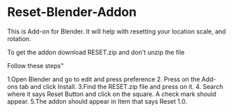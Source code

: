 # Reset-Blender-Addon
This is Add-on for Blender. It will help with resetting your location scale, and rotation.

To get the addon download RESET.zip and don't unzip the file

Follow these steps"

1.Open Blender and go to edit and press preference
2. Press on the Add-ons tab and click Install.
3.Find the RESET.zip file and press on it.
4. Search where it says Reset Button and click on the square. A check mark should appear.
5.The addon should appear in Item that says Reset 1.0.
